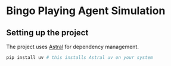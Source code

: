 # Bingo Playing Agent Simulation

## Setting up the project

The project uses [Astral](https://astral.sh/blog/uv) for dependency management.

```bash
pip install uv # this installs Astral uv on your system
```
